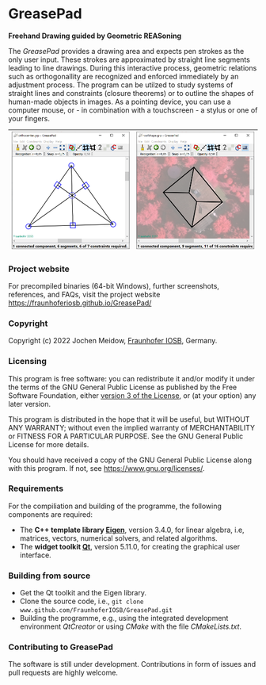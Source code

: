 # GreasePad
**Freehand Drawing guided by Geometric REASoning**

The *GreasePad* provides a drawing area and expects pen strokes as the only user input. These strokes are approximated by straight line segments leading to line drawings. During this interactive process, geometric relations such as orthogonallity are recognized and enforced immediately by an adjustment process. The program can be utilzed to study systems of straight lines and constraints (closure theorems) or to outline the shapes of human-made objects in images. As a pointing device, you can use a computer mouse, or - in combination with a touchscreen - a stylus or one of your fingers.


| ![alt](./docs/screenshots/screenshot_orthocenter.png) | ![alt](./docs/screenshots/screenshot_roofshape.png) |
| ----------------------------------------------------- | --------------------------------------------------- |

### Project website

For precompiled binaries (64-bit Windows), further screenshots, references, and FAQs, visit the project website
https://fraunhoferiosb.github.io/GreasePad/

### Copyright

Copyright (c) 2022 Jochen Meidow, [Fraunhofer IOSB](http::/www.iosb.fraunhofer.de), Germany.


### Licensing

This program is free software: you can redistribute it and/or modify it under the terms of the GNU General Public License as published by the Free Software Foundation, either [version 3 of the License](https://www.gnu.org/licenses/gpl-3.0.en.html), or (at your option) any later version.

This program is distributed in the hope that it will be useful, but WITHOUT ANY WARRANTY; without even the implied warranty of MERCHANTABILITY or FITNESS FOR A PARTICULAR PURPOSE.  See the GNU General Public License for more details.

You should have received a copy of the GNU General Public License along with this program.  If not, see <https://www.gnu.org/licenses/>.
	
### Requirements

For the compiliation and building of the programme, the following components are required:

- The **C++ template library [Eigen](https://eigen.tuxfamily.org)**, version 3.4.0, for linear algebra, i.e, matrices, vectors, numerical solvers, and related algorithms.
- The **widget toolkit [Qt](https://www.qt.io)**, version 5.11.0, for creating the graphical user interface.
      
	  
### Building from source

- Get the Qt toolkit and the Eigen library.
- Clone the source code, i.e.,
`git clone www.github.com/FraunhoferIOSB/GreasePad.git`
- Building the programme, e.g., using the integrated development environment *QtCreator* or using *CMake* with the file *CMakeLists.txt*.

### Contributing to GreasePad

The software is still under development. Contributions in form of issues and pull requests are highly welcome.
